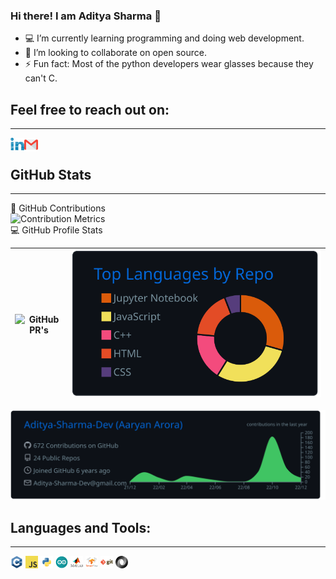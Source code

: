 ### Hi there! I am Aditya Sharma 👋

<!--
**Aditya-Sharma-dev/Aditya-Sharma-dev** is a ✨ _special_ ✨ repository because its `README.md` (this file) appears on your GitHub profile.

Here are some ideas to get you started:
-->
- 💻 I’m currently learning programming and doing web development.
- 👯 I’m looking to collaborate on open source.
- ⚡ Fun fact: Most of the python developers wear glasses because they can't C.

<!-- - 👋 Hi, I’m Aaryan Arora
- 👀 I’m interested in programming
- 🌱 I’m currently learning C++, Blockchain and web development
- 🔎 Exploring Machine Learning
- 📝 Check out my [portfolio](https://Aditya-Sharma-Dev.github.io/)
-->

<!---
[<img align="left" alt="Aaryan-Arora-3" width="22px" src="images/quora.png" />](https://devpost.com/Aditya-Sharma-Dev?ref_content=user-portfolio&ref_feature=portfolio&ref_medium=global-nav)

[<img align="left" alt="aaryan-arora-a956b8203 | LinkedIn" width="22px" src="images/linkedin.png" />](https://devfolio.co/projects)

[<img align="left" alt="Aditya-Sharma-Dev@gmail.com" width="22px" src="images/gmail.png" />](https://leetcode.com/Aditya-Sharma-Dev/)

[<img align="left" alt="Aaryan-Arora-3" width="22px" src="images/quora.png" />](https://studentambassadors.microsoft.com/en-US/studentambassadors/profile/acdd63b1-86f2-4bef-be0d-54ec458f92fb)

[<img align="left" alt="aaryan-arora-a956b8203 | LinkedIn" width="22px" src="images/linkedin.png" />](https://devfolio.co/projects)

[<img align="left" alt="Aditya-Sharma-Dev@gmail.com" width="22px" src="images/gmail.png" />](https://leetcode.com/Aditya-Sharma-Dev/)
<br></br>
--->
## Feel free to reach out on: 
<hr>

[<img align="left" alt="aaryan-arora-a956b8203 | LinkedIn" width="22px" src="images/linkedin.png" />](https://www.linkedin.com/in/aditya-sharma-83b60a1b5/)

[<img align="left" alt="Aditya-Sharma-Dev@gmail.com" width="22px" src="images/gmail.png" />](mailto:itsadityasharma02@gmail.com)

<br />

## GitHub Stats
<hr>


<summary>🔨 GitHub Contributions</summary>
<img alt="Contribution Metrics" src="https://metrics.lecoq.io/Aditya-Sharma-Dev?template=classic&base.header=0&base.activity=0&base.community=0&base.repositories=0&base.metadata=0&isocalendar=1&notable=1&isocalendar.duration=half-year&notable.from=organization&notable.repositories=false&config.timezone=Asia%2FCalcutta"/>


<summary>💻 GitHub Profile Stats</summary>

|![GitHub PR's](https://github-readme-stats.vercel.app/api?username=Aditya-Sharma-Dev&show_icons=true&theme=dark&include_all_commits=true)| ![Branches - Network Graph](https://raw.githubusercontent.com/Aditya-Sharma-Dev/Aditya-Sharma-Dev/master/profile-summary-card-output/github_dark/1-repos-per-language.svg)
|-|-|
<img alt="Aditya's GitHub Graph1" src="https://raw.githubusercontent.com/Aditya-Sharma-Dev/Aditya-Sharma-Dev/master/profile-summary-card-output/github_dark/0-profile-details.svg" />


## Languages and Tools:  
<hr>

<code><img height="20" src="https://raw.githubusercontent.com/github/explore/80688e429a7d4ef2fca1e82350fe8e3517d3494d/topics/cpp/cpp.png"></code>
<code><img height="20" src="https://raw.githubusercontent.com/github/explore/80688e429a7d4ef2fca1e82350fe8e3517d3494d/topics/javascript/javascript.png"></code>
<code><img height="20" src="https://raw.githubusercontent.com/github/explore/80688e429a7d4ef2fca1e82350fe8e3517d3494d/topics/python/python.png"></code>
<code><img height="20" src="https://raw.githubusercontent.com/github/explore/5c058a388828bb5fde0bcafd4bc867b5bb3f26f3/topics/arduino/arduino.png"></code>
<code><img height="20" src="https://raw.githubusercontent.com/github/explore/80688e429a7d4ef2fca1e82350fe8e3517d3494d/topics/matlab/matlab.png"></code> 
<code><img height="20" src="https://raw.githubusercontent.com/github/explore/80688e429a7d4ef2fca1e82350fe8e3517d3494d/topics/tensorflow/tensorflow.png"></code> 
<code><img height="20" src="https://raw.githubusercontent.com/github/explore/80688e429a7d4ef2fca1e82350fe8e3517d3494d/topics/git/git.png"></code> 
<code><img height="20" src="https://raw.githubusercontent.com/github/explore/80688e429a7d4ef2fca1e82350fe8e3517d3494d/topics/json/json.png"></code> 

<!---
Aditya-Sharma-Dev/Aditya-Sharma-Dev is a ✨ special ✨ repository because its `README.md` (this file) appears on your GitHub profile.
You can click the Preview link to take a look at your changes.
--->
